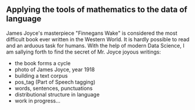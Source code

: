 ## Applying the tools of mathematics to the data of language
James Joyce's masterpiece "Finnegans Wake" is considered the most difficult book ever written in the Western World. It is hardly possible to read and an arduous task for humans. With the help of modern Data Science, I am sallying forth to find the secret of Mr. Joyce joyous writings:
- the book forms a cycle
- photo of James Joyce, year 1918
- building a text corpus
- pos_tag (Part of Speech tagging)
- words, sentences, punctuations
- distributional structure in language
- work in progress...
